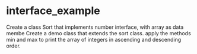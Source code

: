 # interface_example
 Create a class Sort that implements number interface, with array as data membe Create a demo class that extends the sort class. apply the methods min and max to print the array of integers in ascending and descending order.

